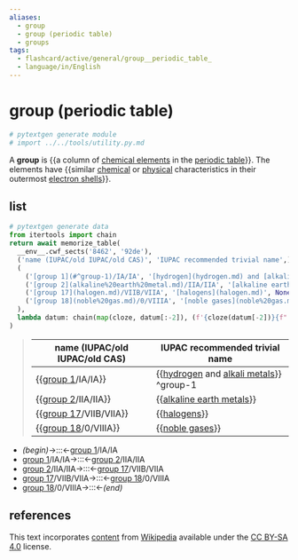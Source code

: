 ```yaml
---
aliases:
  - group
  - group (periodic table)
  - groups
tags:
  - flashcard/active/general/group__periodic_table_
  - language/in/English
---
```


# group (periodic table)

```Python
# pytextgen generate module
# import ../../tools/utility.py.md
```

A __group__ is {{a column of [chemical elements](chemical%20element.md) in the [periodic table](periodic%20table.md)}}. The elements have {{similar [chemical](chemical%20property.md) or [physical](physical%20property.md) characteristics in their outermost [electron shells](electron%20shell.md)}}.

## list

```Python
# pytextgen generate data
from itertools import chain
return await memorize_table(
  __env__.cwf_sects('8462', '92de'),
  ('name (IUPAC/old IUPAC/old CAS)', 'IUPAC recommended trivial name',),
  (
    ('[group 1](#^group-1)/IA/IA', '[hydrogen](hydrogen.md) and [alkali metals](alkali%20metal.md)', '<a id="^group-1"></a>^group-1',),
    ('[group 2](alkaline%20earth%20metal.md)/IIA/IIA', '[alkaline earth metals](alkaline%20earth%20metal.md)', None,),
    ('[group 17](halogen.md)/VIIB/VIIA', '[halogens](halogen.md)', None,),
    ('[group 18](noble%20gas.md)/0/VIIIA', '[noble gases](noble%20gas.md)', None,),
  ),
  lambda datum: chain(map(cloze, datum[:-2]), (f'{cloze(datum[-2])}{f" {datum[-1]}" if datum[-1] else ""}',),),
)
```

<!--pytextgen generate section="8462"--><!-- The following content is generated at 2023-09-26T08:44:21.496687+08:00. Any edits will be overridden! -->

> | name (IUPAC/old IUPAC/old CAS) | IUPAC recommended trivial name |
> |-|-|
> | {{[group 1](#^group-1)/IA/IA}} | {{[hydrogen](hydrogen.md) and [alkali metals](alkali%20metal.md)}} <a id="^group-1"></a>^group-1 |
> | {{[group 2](alkaline%20earth%20metal.md)/IIA/IIA}} | {{[alkaline earth metals](alkaline%20earth%20metal.md)}} |
> | {{[group 17](halogen.md)/VIIB/VIIA}} | {{[halogens](halogen.md)}} |
> | {{[group 18](noble%20gas.md)/0/VIIIA}} | {{[noble gases](noble%20gas.md)}} |

<!--/pytextgen-->

<!--pytextgen generate section="92de"--><!-- The following content is generated at 2024-01-04T20:17:51.853130+08:00. Any edits will be overridden! -->

- _(begin)_→:::←[group 1](#^group-1)/IA/IA
- [group 1](#^group-1)/IA/IA→:::←[group 2](alkaline%20earth%20metal.md)/IIA/IIA
- [group 2](alkaline%20earth%20metal.md)/IIA/IIA→:::←[group 17](halogen.md)/VIIB/VIIA
- [group 17](halogen.md)/VIIB/VIIA→:::←[group 18](noble%20gas.md)/0/VIIIA
- [group 18](noble%20gas.md)/0/VIIIA→:::←_(end)_

<!--/pytextgen-->

## references

This text incorporates [content](https://en.wikipedia.org/wiki/group_(periodic_table)) from [Wikipedia](Wikipedia.md) available under the [CC BY-SA 4.0](https://creativecommons.org/licenses/by-sa/4.0/) license.
